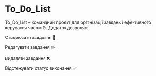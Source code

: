 # To_Do_List
To_Do_List – командний проєкт для організації завдань і ефективного керування часом ⏰.
Додаток дозволяє:

Створювати завдання 📝

Редагувати завдання ✏️

Видаляти завдання ❌

Відстежувати статус виконання ✅

